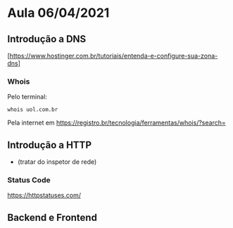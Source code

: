 # Aula 06/04/2021

## Introdução a DNS

[https://www.hostinger.com.br/tutoriais/entenda-e-configure-sua-zona-dns]

### Whois 

Pelo terminal:
```
whois uol.com.br
```

Pela internet em https://registro.br/tecnologia/ferramentas/whois/?search=


## Introdução a HTTP

- (tratar do inspetor de rede)

### Status Code

https://httpstatuses.com/

## Backend e Frontend
